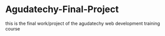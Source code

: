 ﻿# Agudatechy-Final-Project
this is the final work/project of the agudatechy web development training course
